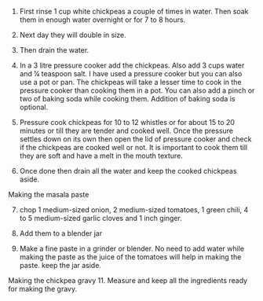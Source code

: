 1. First rinse 1 cup white chickpeas a couple of times in water. Then soak them in enough water overnight or for 7 to 8 hours.

2. Next day they will double in size.

3. Then drain the water.

4. In a 3 litre pressure cooker add the chickpeas. Also add 3 cups water and ¼ teaspoon salt. I have used a pressure cooker but you can also use a pot or pan. The chickpeas will take a lesser time to cook in the pressure cooker than cooking them in a pot. You can also add a pinch or two of baking soda while cooking them. Addition of baking soda is optional.

5. Pressure cook chickpeas for 10 to 12 whistles or for about 15 to 20 minutes or till they are tender and cooked well. Once the pressure settles down on its own then open the lid of pressure cooker and check if the chickpeas are cooked well or not. It is important to cook them till they are soft and have a melt in the mouth texture.

6. Once done then drain all the water and keep the cooked chickpeas aside.

Making the masala paste

7.  chop 1 medium-sized onion, 2 medium-sized tomatoes, 1 green chili, 4 to 5 medium-sized garlic cloves and 1 inch ginger.

8. Add them to a blender jar

9. Make a fine paste in a grinder or blender. No need to add water while making the paste as the juice of the tomatoes will help in making the paste. keep the jar aside.

Making the chickpea gravy
11. Measure and keep all the ingredients ready for making the gravy.

